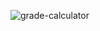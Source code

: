![grade-calculator](https://user-images.githubusercontent.com/53031435/179334651-35f30bd3-e645-48ec-a04e-33f5054db15b.png)
